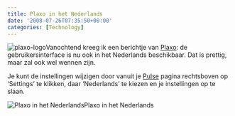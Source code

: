 ```yaml
---
title: Plaxo in het Nederlands
date: '2008-07-26T07:35:50+00:00'
categories: [Technology]
---
```

![plaxo-logo](/wp-content/uploads/2009/08/plaxo-logo.png?w=150 "plaxo-logo")Vanochtend kreeg ik een berichtje van [Plaxo](http://www.plaxo.com): de gebruikersinterface is nu ook in het Nederlands beschikbaar. Dat is prettig, maar zal ook wel wennen zijn.

Je kunt de instellingen wijzigen door vanuit je [Pulse](http://pulse.plaxo.com) pagina rechtsboven op ‘Settings’ te klikken, daar ‘Nederlands’ te kiezen en je instellingen op te slaan.

 ![Plaxo in het Nederlands](/wp-content/uploads/2009/08/plaxo-in-dutch.png "plaxo-in-dutch")Plaxo in het Nederlands